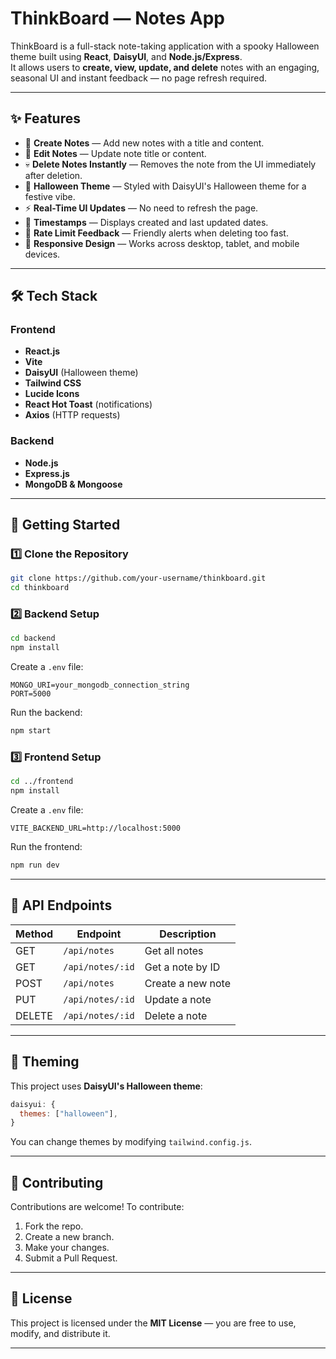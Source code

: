 # ThinkBoard — Notes App

ThinkBoard is a full-stack note-taking application with a spooky Halloween theme built using **React**, **DaisyUI**, and **Node.js/Express**.  
It allows users to **create, view, update, and delete** notes with an engaging, seasonal UI and instant feedback — no page refresh required.

---

## ✨ Features

- 📝 **Create Notes** — Add new notes with a title and content.
- 🎯 **Edit Notes** — Update note title or content.
- 💀 **Delete Notes Instantly** — Removes the note from the UI immediately after deletion.
- 🎃 **Halloween Theme** — Styled with DaisyUI's Halloween theme for a festive vibe.
- ⚡ **Real-Time UI Updates** — No need to refresh the page.
- 📅 **Timestamps** — Displays created and last updated dates.
- 🚦 **Rate Limit Feedback** — Friendly alerts when deleting too fast.
- 🔄 **Responsive Design** — Works across desktop, tablet, and mobile devices.

---

## 🛠️ Tech Stack

### Frontend
- **React.js**
- **Vite**
- **DaisyUI** (Halloween theme)
- **Tailwind CSS**
- **Lucide Icons**
- **React Hot Toast** (notifications)
- **Axios** (HTTP requests)

### Backend
- **Node.js**
- **Express.js**
- **MongoDB & Mongoose**


---

## 🚀 Getting Started

### 1️⃣ Clone the Repository
```bash
git clone https://github.com/your-username/thinkboard.git
cd thinkboard
````

### 2️⃣ Backend Setup

```bash
cd backend
npm install
```

Create a `.env` file:

```env
MONGO_URI=your_mongodb_connection_string
PORT=5000
```

Run the backend:

```bash
npm start
```

### 3️⃣ Frontend Setup

```bash
cd ../frontend
npm install
```

Create a `.env` file:

```env
VITE_BACKEND_URL=http://localhost:5000
```

Run the frontend:

```bash
npm run dev
```

---

## 🧪 API Endpoints

| Method | Endpoint         | Description       |
| ------ | ---------------- | ----------------- |
| GET    | `/api/notes`     | Get all notes     |
| GET    | `/api/notes/:id` | Get a note by ID  |
| POST   | `/api/notes`     | Create a new note |
| PUT    | `/api/notes/:id` | Update a note     |
| DELETE | `/api/notes/:id` | Delete a note     |

---

## 🎨 Theming

This project uses **DaisyUI's Halloween theme**:

```js
daisyui: {
  themes: ["halloween"],
}
```

You can change themes by modifying `tailwind.config.js`.



---

## 🤝 Contributing

Contributions are welcome!
To contribute:

1. Fork the repo.
2. Create a new branch.
3. Make your changes.
4. Submit a Pull Request.

---

## 📜 License

This project is licensed under the **MIT License** — you are free to use, modify, and distribute it.

---


